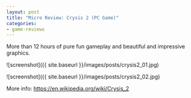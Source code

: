 ```yaml
---
layout: post
title: "Micro Review: Crysis 2 (PC Game)"
categories:
- game-reviews
---
```



More than 12 hours of pure fun gameplay and beautiful and impressive graphics.


![screenshot]({{ site.baseurl }}/images/posts/crysis2_01.jpg)

![screenshot]({{ site.baseurl }}/images/posts/crysis2_02.jpg)


<p>More info: <a href="https://en.wikipedia.org/wiki/Crysis_2">https://en.wikipedia.org/wiki/Crysis_2</a><p>

